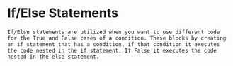 # If/Else Statements
    If/Else statements are utilized when you want to use different code for the True and False cases of a condition. These blocks by creating an if statement that has a condition, if that condition it executes the code nested in the if statement. If False it executes the code nested in the else statement.
